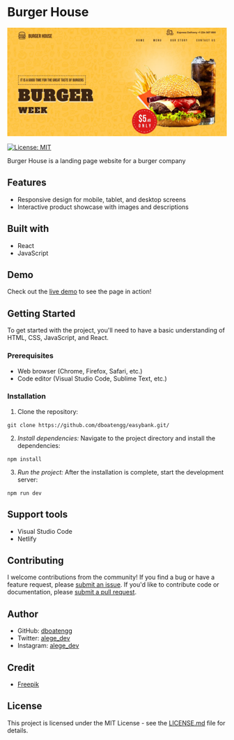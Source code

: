# Burger House

![Burger House Homepage](./src/assets/burger-house-home.jpg)

[![License: MIT](https://img.shields.io/badge/License-MIT-yellow.svg)](https://opensource.org/licenses/MIT)

Burger House is a landing page website for a burger company

## Features

- Responsive design for mobile, tablet, and desktop screens
- Interactive product showcase with images and descriptions

## Built with

- React
- JavaScript

## Demo

Check out the [live demo](https://burgerhouser.netlify.app/) to see the page in action!

## Getting Started

To get started with the project, you'll need to have a basic understanding of HTML, CSS, JavaScript, and React.

### Prerequisites

- Web browser (Chrome, Firefox, Safari, etc.)
- Code editor (Visual Studio Code, Sublime Text, etc.)

### Installation

1.  Clone the repository:

```node
git clone https://github.com/dboatengg/easybank.git/
```

2.  _Install dependencies:_ Navigate to the project directory and install the dependencies:

```node
npm install
```

3.  _Run the project:_ After the installation is complete, start the development server:

```node
npm run dev
```

## Support tools

- Visual Studio Code
- Netlify

## Contributing

I welcome contributions from the community! If you find a bug or have a feature request, please [submit an issue](https://github.com/dboatengg/burger-house/issues). If you'd like to contribute code or documentation, please [submit a pull request](https://github.com/dboatengg/burger-house/pulls).

## Author

- GitHub: [dboatengg](https://www.github.com/dboatengg)
- Twitter: [alege_dev](https://www.twitter.com/alege_dev)
- Instagram: [alege_dev](https://www.instagram.com/alege_dev)

## Credit

- [Freepik](https://www.freepik.com)

## License

This project is licensed under the MIT License - see the [LICENSE.md](LICENSE.md) file for details.
